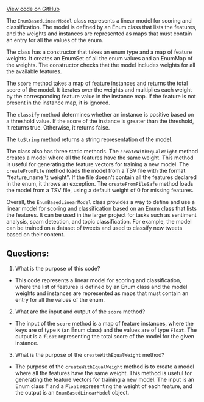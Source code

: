 [View code on GitHub](https://github.com/misbahsy/the-algorithm/src/java/com/twitter/search/common/util/ml/EnumBasedLinearModel.java)

The `EnumBasedLinearModel` class represents a linear model for scoring and classification. The model is defined by an Enum class that lists the features, and the weights and instances are represented as maps that must contain an entry for all the values of the enum. 

The class has a constructor that takes an enum type and a map of feature weights. It creates an EnumSet of all the enum values and an EnumMap of the weights. The constructor checks that the model includes weights for all the available features. 

The `score` method takes a map of feature instances and returns the total score of the model. It iterates over the weights and multiplies each weight by the corresponding feature value in the instance map. If the feature is not present in the instance map, it is ignored. 

The `classify` method determines whether an instance is positive based on a threshold value. If the score of the instance is greater than the threshold, it returns true. Otherwise, it returns false. 

The `toString` method returns a string representation of the model. 

The class also has three static methods. The `createWithEqualWeight` method creates a model where all the features have the same weight. This method is useful for generating the feature vectors for training a new model. The `createFromFile` method loads the model from a TSV file with the format "feature_name \t weight". If the file doesn't contain all the features declared in the enum, it throws an exception. The `createFromFileSafe` method loads the model from a TSV file, using a default weight of 0 for missing features. 

Overall, the `EnumBasedLinearModel` class provides a way to define and use a linear model for scoring and classification based on an Enum class that lists the features. It can be used in the larger project for tasks such as sentiment analysis, spam detection, and topic classification. For example, the model can be trained on a dataset of tweets and used to classify new tweets based on their content.
## Questions: 
 1. What is the purpose of this code?
- This code represents a linear model for scoring and classification, where the list of features is defined by an Enum class and the model weights and instances are represented as maps that must contain an entry for all the values of the enum.

2. What are the input and output of the `score` method?
- The input of the `score` method is a map of feature instances, where the keys are of type `K` (an Enum class) and the values are of type `Float`. The output is a `float` representing the total score of the model for the given instance.

3. What is the purpose of the `createWithEqualWeight` method?
- The purpose of the `createWithEqualWeight` method is to create a model where all the features have the same weight. This method is useful for generating the feature vectors for training a new model. The input is an Enum class `T` and a `Float` representing the weight of each feature, and the output is an `EnumBasedLinearModel` object.
